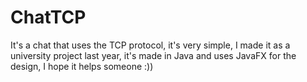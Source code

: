 # ChatTCP
It's a chat that uses the TCP protocol, it's very simple, I made it as a university project last year, it's made in Java and uses JavaFX for the design, I hope it helps someone :))
